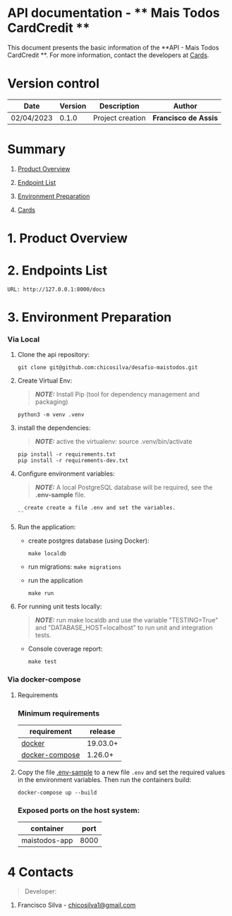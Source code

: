 
# API documentation - ** Mais Todos CardCredit **

This document presents the basic information of the **API - Mais Todos CardCredit **. For more information, contact the developers at [Cards](#4-Cards).

# Version control

| Date       | Version | Description          | Author                    |
|------------|---------|----------------------|---------------------------|
| 02/04/2023 | 0.1.0   | Project creation     | **Francisco de Assis** |

# Summary

1. [Product Overview](#1-Product-Overview)

2. [Endpoint List](#2-Endpoint-List)

3. [Environment Preparation](#3-Environment-Preparation)

4. [Cards](#4-Cards)

# 1. Product Overview 


# 2. Endpoints List

    URL: http://127.0.0.1:8000/docs


# 3. Environment Preparation
### Via Local 
1. Clone the api repository:
    ```shell
    git clone git@github.com:chicosilva/desafio-maistodos.git
    ```

2. Create Virtual Env:
    > **_NOTE:_** Install Pip (tool for dependency management and packaging)
    ```shell
    python3 -m venv .venv
    ```

3. install the dependencies:
   > **_NOTE:_** active the virtualenv: source .venv/bin/activate  
    ```shell
    pip install -r requirements.txt
    pip install -r requirements-dev.txt
    ```


4. Configure environment variables:
    > **_NOTE:_** A local PostgreSQL database will be required, see the **.env-sample** file.
    ```shell
      create create a file .env and set the variables.
    ``

5. Run the application:
   - create postgres database (using Docker): 
     ```shell
     make localdb
     ```
   - run migrations:
     ``` make migrations ```

   - run the application
     ```shell
     make run
     ```

6. For running unit tests locally:
   > **_NOTE:_** run make localdb and use the variable "TESTING=True" and "DATABASE_HOST=localhost" to run unit and integration tests.
   - Console coverage report:
     ```shell
     make test
     ```

### Via docker-compose

1. Requirements
   
   ### Minimum requirements   
   | requirement                                                   | release  |
   |---------------------------------------------------------------|----------|
   | [docker](https://docs.docker.com/get-docker/)                 | 19.03.0+ |
   | [docker-compose](https://github.com/docker/compose/releases/) | 1.26.0+  |

2. Copy the file [.env-sample](.env-sample) to a new file `.env` and set the required values in the environment variables. Then run the containers build:
   ```shell
   docker-compose up --build
   ```

   ### Exposed ports on the host system:
   
   | container             | port |
   |-----------------------|------|
   | maistodos-app | 8000 |

# 4 Contacts

> Developer:
1. Francisco Silva - chicosilva1@gmail.com
